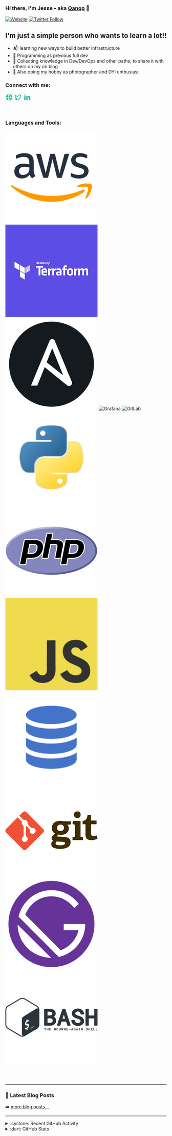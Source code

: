 ### Hi there, I'm Jesse - aka [Qanop][website] 👋 

[![Website](https://img.shields.io/website?label=sawczuk.dev&style=for-the-badge&url=https%3A%2F%2Fcodestackr.com)][website]
[![Twitter Follow](https://img.shields.io/twitter/follow/sawczuk_dev?color=1DA1F2&logo=twitter&style=for-the-badge)][twitter_follow]

## I'm just a simple person who wants to learn a lot!!

- :mailbox_with_mail: learning new ways to build better infrastructure
- :space_invader: Programming as previous full dev
- :pushpin: Collecting knowledge in Dev/DevOps and other paths, to share it with others on my on blog
- :game_die: Also doing my hobby as photographer and DYI enthusiast

### Connect with me:

[<svg xmlns="http://www.w3.org/2000/svg" viewBox="0 0 24 24" width="24" height="24"><path fill="none" d="M0 0h24v24H0z"/><path d="M2.05 13h5.477a17.9 17.9 0 0 0 2.925 8.88A10.005 10.005 0 0 1 2.05 13zm0-2a10.005 10.005 0 0 1 8.402-8.88A17.9 17.9 0 0 0 7.527 11H2.05zm19.9 0h-5.477a17.9 17.9 0 0 0-2.925-8.88A10.005 10.005 0 0 1 21.95 11zm0 2a10.005 10.005 0 0 1-8.402 8.88A17.9 17.9 0 0 0 16.473 13h5.478zM9.53 13h4.94A15.908 15.908 0 0 1 12 20.592 15.908 15.908 0 0 1 9.53 13zm0-2A15.908 15.908 0 0 1 12 3.408 15.908 15.908 0 0 1 14.47 11H9.53z" fill="rgba(25,188,155,1)"/></svg>][website]
[<svg xmlns="http://www.w3.org/2000/svg" viewBox="0 0 24 24" width="24" height="24"><path fill="none" d="M0 0h24v24H0z"/><path d="M15.3 5.55a2.9 2.9 0 0 0-2.9 2.847l-.028 1.575a.6.6 0 0 1-.68.583l-1.561-.212c-2.054-.28-4.022-1.226-5.91-2.799-.598 3.31.57 5.603 3.383 7.372l1.747 1.098a.6.6 0 0 1 .034.993L7.793 18.17c.947.059 1.846.017 2.592-.131 4.718-.942 7.855-4.492 7.855-10.348 0-.478-1.012-2.141-2.94-2.141zm-4.9 2.81a4.9 4.9 0 0 1 8.385-3.355c.711-.005 1.316.175 2.669-.645-.335 1.64-.5 2.352-1.214 3.331 0 7.642-4.697 11.358-9.463 12.309-3.268.652-8.02-.419-9.382-1.841.694-.054 3.514-.357 5.144-1.55C5.16 15.7-.329 12.47 3.278 3.786c1.693 1.977 3.41 3.323 5.15 4.037 1.158.475 1.442.465 1.973.538z" fill="rgba(25,188,155,1)"/></svg>][twitter]
[<svg xmlns="http://www.w3.org/2000/svg" viewBox="0 0 24 24" width="24" height="24"><path fill="none" d="M0 0h24v24H0z"/><path d="M6.94 5a2 2 0 1 1-4-.002 2 2 0 0 1 4 .002zM7 8.48H3V21h4V8.48zm6.32 0H9.34V21h3.94v-6.57c0-3.66 4.77-4 4.77 0V21H22v-7.93c0-6.17-7.06-5.94-8.72-2.91l.04-1.68z" fill="rgba(25,188,155,1)"/></svg>][linkedin]

<br />

### Languages and Tools:

![AWS](https://raw.githubusercontent.com/github/explore/80688e429a7d4ef2fca1e82350fe8e3517d3494d/topics/aws/aws.png)
![Terraform](https://raw.githubusercontent.com/github/explore/80688e429a7d4ef2fca1e82350fe8e3517d3494d/topics/terraform/terraform.png)
![Ansible](https://raw.githubusercontent.com/github/explore/80688e429a7d4ef2fca1e82350fe8e3517d3494d/topics/ansible/ansible.png)
![Grafana](https://cdn.icon-icons.com/icons2/2699/PNG/512/grafana_logo_icon_171048.png)
![GitLab](https://cdn.icon-icons.com/icons2/2415/PNG/512/gitlab_original_logo_icon_146503.png)
![Python](https://raw.githubusercontent.com/github/explore/80688e429a7d4ef2fca1e82350fe8e3517d3494d/topics/python/python.png)
![PHP](https://raw.githubusercontent.com/github/explore/80688e429a7d4ef2fca1e82350fe8e3517d3494d/topics/php/php.png)
![JavaScript](https://raw.githubusercontent.com/github/explore/80688e429a7d4ef2fca1e82350fe8e3517d3494d/topics/javascript/javascript.png)
![SQL](https://raw.githubusercontent.com/github/explore/80688e429a7d4ef2fca1e82350fe8e3517d3494d/topics/sql/sql.png)
![Git](https://raw.githubusercontent.com/github/explore/80688e429a7d4ef2fca1e82350fe8e3517d3494d/topics/git/git.png)
![Gatsby](https://raw.githubusercontent.com/github/explore/80688e429a7d4ef2fca1e82350fe8e3517d3494d/topics/gatsby/gatsby.png)
![Bash](https://raw.githubusercontent.com/github/explore/80688e429a7d4ef2fca1e82350fe8e3517d3494d/topics/bash/bash.png)

<br />
<br />

---

### :notebook: Latest Blog Posts

<!-- BLOG-POST-LIST:START -->
<!-- BLOG-POST-LIST:END -->

➡️ [more blog posts...][website]

---

<details>
  <summary>:cyclone: Recent GitHub Activity</summary>
  
<!--START_SECTION:activity-->
<!--END_SECTION:activity-->

</details>

<details>
  <summary>:dart: GitHub Stats</summary>

  <img align="left" alt="Qanop's GitHub Stats" src="https://github-readme-stats.vercel.app/api?username=Qanop&hide=contribs,prs&count_private=true&show_icons=true&theme=gruvbox" />

</details>

[website]: https://sawczuk.dev
[twitter]: https://twitter.com/sawczuk_dev
[twitter_follow]: https://twitter.com/intent/follow?original_referer=https%3A%2F%2Fgithub.com%2FQanop&screen_name=sawczuk_dev
[linkedin]: https://www.linkedin.com/in/psawczuk/